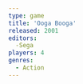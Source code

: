 ```yaml
---
type: game
title: 'Ooga Booga'
released: 2001
editors: 
  -Sega
players: 4
genres:
  - Action
---
```


